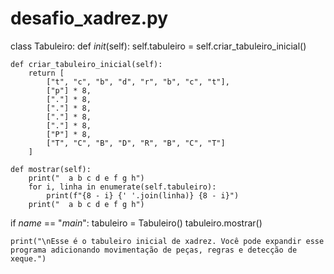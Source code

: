 # desafio_xadrez.py

class Tabuleiro:
    def _init_(self):
        self.tabuleiro = self.criar_tabuleiro_inicial()

    def criar_tabuleiro_inicial(self):
        return [
            ["t", "c", "b", "d", "r", "b", "c", "t"],
            ["p"] * 8,
            ["."] * 8,
            ["."] * 8,
            ["."] * 8,
            ["."] * 8,
            ["P"] * 8,
            ["T", "C", "B", "D", "R", "B", "C", "T"]
        ]

    def mostrar(self):
        print("  a b c d e f g h")
        for i, linha in enumerate(self.tabuleiro):
            print(f"{8 - i} {' '.join(linha)} {8 - i}")
        print("  a b c d e f g h")


if _name_ == "_main_":
    tabuleiro = Tabuleiro()
    tabuleiro.mostrar()

    print("\nEsse é o tabuleiro inicial de xadrez. Você pode expandir esse programa adicionando movimentação de peças, regras e detecção de xeque.")
